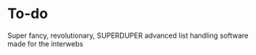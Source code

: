 # To-do
Super fancy, revolutionary, SUPERDUPER advanced list handling software made for the interwebs
